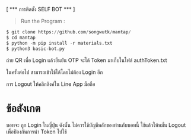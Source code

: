 

[ *** การติดตั้ง SELF BOT *** ]

> Run the Program :
```python
$ git clone https://github.com/songwutk/mantap/
$ cd mantap
$ python -m pip install -r materials.txt
$ python3 basic-bot.py
```

ถ่าย QR เพื่อ Login แล้วยืนยัน OTP จะได้ Token มาเก็บในไฟล์ authToken.txt

ในครั้งต่อไป สามารถเข้าใช้ได้โดยไม่ต้อง Login อีก 

การ Logout ให้คลิกลิงค์ใน Line App มือถือ

# ข้อสังเกต

บอทจะ ถูก Login ในญี่ปุ่น ดังนั้น ไม่ควรใช้บัญชีหลักของท่านกับบอทนี้ 
ใช้แล้วให้หมั่น Logout เพื่อป้องกันการนำ Token ไปใช้
